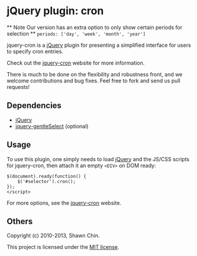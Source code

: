 # jQuery plugin: cron

** Note Our version has an extra option to only show certain periods for selection ** 
`periods: ['day', 'week', 'month', 'year']` 

jquery-cron is a [jQuery] plugin for 
presenting a simplified interface for users to specify cron entries.

Check out the [jquery-cron] website for more information.

There is much to be done on the flexibility and robustness front, 
and we welcome contributions and bug fixes. Feel free to fork 
and send us pull requests!

## Dependencies

 * [jQuery]
 * [jquery-gentleSelect] (optional)

## Usage

To use this plugin, one simply needs to load [jQuery]
and the JS/CSS scripts for jquery-cron, then attach it an empty `<DIV>`
on DOM ready:

    $(document).ready(function() {
        $('#selector').cron();
    });
    </script>

For more options, see the [jquery-cron] website.


## Others

Copyright (c) 2010-2013, Shawn Chin.

This project is licensed under the [MIT license].

 [jQuery]: http://jquery.com "jQuery"
 [jquery-cron]: http://shawnchin.github.io/jquery-cron "jquery-cron"
 [jquery-gentleSelect]: http://shawnchin.github.io/jquery-gentleSelect "jquery-gentleSelect"
 [MIT License]: http://www.opensource.org/licenses/mit-license.php "MIT License"
